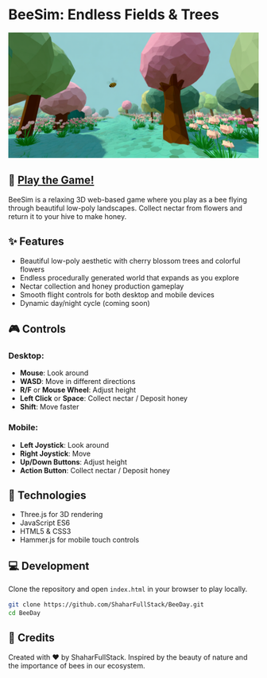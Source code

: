 # BeeSim: Endless Fields & Trees

![BeeSim Screenshot](https://github.com/ShaharFullStack/BeeDay/blob/main/assets/images/homePageBackground.png?raw=true)

## 🐝 [Play the Game!](https://shaharfullstack.github.io/BeeDay/)

BeeSim is a relaxing 3D web-based game where you play as a bee flying through beautiful low-poly landscapes. Collect nectar from flowers and return it to your hive to make honey.

## ✨ Features

- Beautiful low-poly aesthetic with cherry blossom trees and colorful flowers
- Endless procedurally generated world that expands as you explore
- Nectar collection and honey production gameplay
- Smooth flight controls for both desktop and mobile devices
- Dynamic day/night cycle (coming soon)

## 🎮 Controls

### Desktop:
- **Mouse**: Look around
- **WASD**: Move in different directions
- **R/F** or **Mouse Wheel**: Adjust height
- **Left Click** or **Space**: Collect nectar / Deposit honey
- **Shift**: Move faster

### Mobile:
- **Left Joystick**: Look around
- **Right Joystick**: Move
- **Up/Down Buttons**: Adjust height
- **Action Button**: Collect nectar / Deposit honey

## 🔧 Technologies

- Three.js for 3D rendering
- JavaScript ES6
- HTML5 & CSS3
- Hammer.js for mobile touch controls

## 💻 Development

Clone the repository and open `index.html` in your browser to play locally.

```bash
git clone https://github.com/ShaharFullStack/BeeDay.git
cd BeeDay
```

## 🙏 Credits

Created with ❤️ by ShaharFullStack. Inspired by the beauty of nature and the importance of bees in our ecosystem.